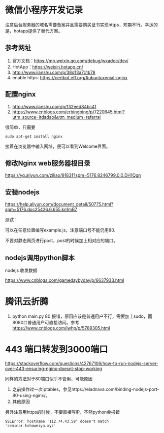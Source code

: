 # 微信小程序开发记录

注意后台服务器的域名需要备案并且需要购买证书实现https，短期不行。幸运的是，hotapp提供了替代方案。

## 参考网址

1. 官方文档：https://mp.weixin.qq.com/debug/wxadoc/dev/
2. HotApp：https://weixin.hotapp.cn/
3. http://www.jianshu.com/p/38d13a7c1b78
4. enable https: https://certbot.eff.org/#ubuntuxenial-nginx


## 配置nginx

1. http://www.jianshu.com/p/132eed84bc4f
2. https://www.cnblogs.com/erbingbing/p/7220645.html?utm_source=itdadao&utm_medium=referral

  很简单，只需要
```
sudo apt-get install nginx
```

接着在浏览器中输入网址，便可以看到Welcome界面。

## 修改Nginx web服务器根目录

https://yq.aliyun.com/ziliao/91831?spm=5176.8246799.0.0.DH1Qgn

## 安装nodejs

https://help.aliyun.com/document_detail/50775.html?spm=5176.doc25426.6.655.kn1mB7

测试：

可以在任意位置编写example.js，注意端口号不能仍用80.

不要对静态网页进行post，post的时候加上相对应的端口。

## nodejs调用python脚本

nodejs 收发数据

https://www.cnblogs.com/gamedaybyday/p/6637933.html

# 腾讯云折腾

1. python main.py 80 报错，原因应该是普通用户不行，需要加上sudo，而8080口普通用户可直接访问。参考 https://www.cnblogs.com/lwhp/p/5789305.html

# 443 端口转发到3000端口

https://stackoverflow.com/questions/42767106/how-to-run-nodejs-server-over-443-ensuring-nginx-doesnt-stop-working

同样的方法对于80端口似乎不管用，可能原因

1. 之前操作过一次iptables，参见https://eladnava.com/binding-nodejs-port-80-using-nginx/。
2. 其他原因

另外注意用https的时候，不要直接写IP，不然python会报错
```
SSLError: hostname '112.74.43.59' doesn't match 'seminar.hohoweiya.xyz'
```
